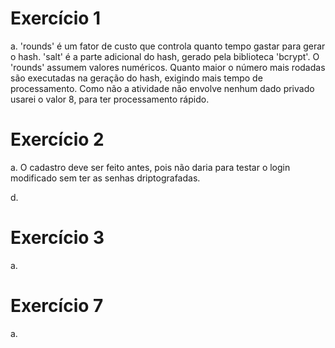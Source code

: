 # Exercício 1
a. 'rounds' é um fator de custo que controla quanto tempo gastar para gerar o hash. 'salt' é a parte adicional do hash, gerado pela biblioteca 'bcrypt'. O 'rounds' assumem valores numéricos. Quanto maior o número mais rodadas são executadas na geração do hash, exigindo mais tempo de processamento. Como não a atividade não envolve nenhum dado privado usarei o valor 8, para ter processamento rápido.

# Exercício 2
a. O cadastro deve ser feito antes, pois não daria para testar o login modificado sem ter as senhas driptografadas.

d.

# Exercício 3
a.

# Exercício 7
a. 